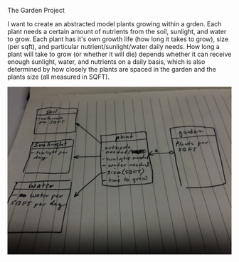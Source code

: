 The Garden Project

I want to create an abstracted model plants growing within a grden. Each plant needs a certain amount of nutrients from the soil, sunlight, and water to grow. Each plant has it's own growth life (how long it takes to grow), size (per sqft), and particular nutrient/sunlight/water daily needs. How long a plant will take to grow (or whether it will die) depends whether it can receive enough sunlight, water, and nutrients on a daily basis, which is also determined by how closely the plants are spaced in the garden and the plants size (all measured in SQFT).

![Photo of Garden UML](GardenUML.JPG)